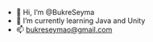 - 👋 Hi, I’m @BukreSeyma
- 🌱 I’m currently learning Java and Unity
- 📫 bukreseymao@gmail.com

<!---
BukreSeyma/BukreSeyma is a ✨ special ✨ repository because its `README.md` (this file) appears on your GitHub profile.
You can click the Preview link to take a look at your changes.
--->
